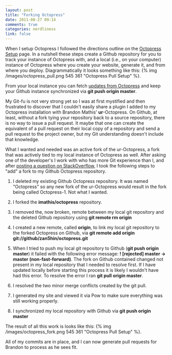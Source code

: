```yaml
---
layout: post
title: "Forking Octopress"
date: 2011-08-27 09:14
comments: true
categories: nerdliness
link: false
---
```

When I setup Octopress I followed the directions outline on the [Octopress Setup](http://octopress.org/docs/setup/ "Octopress Setup") page. In a nutshell these steps create a Github repository for you to track your instance of Octopress with, and a local (i.e., on your computer) instance of Octopress where you create your website, generate it, and from where you deploy. Diagrammatically it looks something like this: {% img /images/octopress_pull.png 545 361 "Octopress Pull Setup" %}.

From your local instance you can fetch [updates from Octopress](http://octopress.org/docs/updating/ "Updating Octopress") and keep your Github instance synchronized via **git push origin master**. 

My Git-fu is not very strong yet so I was at first mystified and then frustrated to discover that I couldn't easily share a plugin I added to my Octopress installation with Brandon Mathis' __ur__-Octopress. On Github, at least, without a fork tying your repository back to a source repository, there is no way to issue a pull request. It maybe that one can create the equivalent of a pull request on their local copy of a repository and send a pull request to the project owner, but my Git understanding doesn't include that knowledge.

What I wanted and needed was an active fork of the ur-Octopress, a fork that was actively tied to my local instance of Octopress as well. After asking one of the developer's I work with who has more Git experience than I, and after [posting a question on StackOverflow](http://stackoverflow.com/questions/7210273/add-github-fork-to-existing-repository "Add Github fork to existing repository"), I took the following steps to "add" a fork to my Github Octopress repository.

1. I deleted my existing Github Octopress repository. It was named "Octopress" so any new fork of the ur-Octopress would result in the fork being called Octopress-1. Not what I wanted.

2. I forked the **imathis/octopress** repository.

3. I removed the, now broken, remote between my local git repository and the deleted Github repository using **git remote rm origin**

4. I created a new remote, called **origin**, to link my local git repository to the forked Octopress on Github, via **git remote add origin git://github/zan5hin/octopress.git**

5. When I tried to push my local git repository to Github (**git push origin master**) it failed with the following error message: **! [rejected]  master -> master (non-fast-forward)**. The fork on Github contained changed not present in my local repository that I needed to resolve first. If I have updated locally before starting this process it is likely I wouldn't have had this error. To resolve the error I ran **git pull origin master**.

6. I resolved the two minor merge conflicts created by the git pull.

7. I generated my site and viewed it via Pow to make sure everything was still working properly.

8. I synchronized my local repository with Github via **git push origin master**

The result of all this work is looks like this: {% img /images/octopress_fork.png 545 361 "Octopress Pull Setup" %}.

All of my commits are in place, and I can now generate pull requests for Brandon to process as he sees fit.